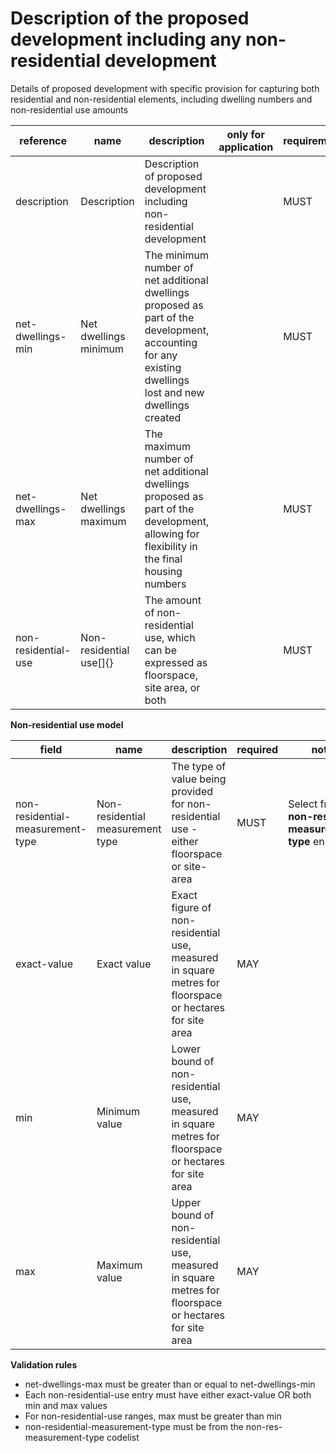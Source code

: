 # Description of the proposed development including any non-residential development

Details of proposed development with specific provision for capturing both residential 
and non-residential elements, including dwelling numbers and non-residential use amounts


| reference | name | description | only for application | requirement | notes |
| --- | --- | --- | --- | --- | --- |
| description | Description | Description of proposed development including non-residential development |  | MUST |  |
| net-dwellings-min | Net dwellings minimum | The minimum number of net additional dwellings proposed as part of the development, accounting for any existing dwellings lost and new dwellings created |  | MUST |  |
| net-dwellings-max | Net dwellings maximum | The maximum number of net additional dwellings proposed as part of the development, allowing for flexibility in the final housing numbers |  | MUST |  |
| non-residential-use | Non-residential use[]{} | The amount of non-residential use, which can be expressed as floorspace, site area, or both |  | MUST |  |


**Non-residential use model**

field | name | description | required | notes
-- | -- | -- | -- | --
non-residential-measurement-type | Non-residential measurement type | The type of value being provided for non-residential use - either floorspace or site-area | MUST | Select from the **non-res-measurement-type** enum
exact-value | Exact value | Exact figure of non-residential use, measured in square metres for floorspace or hectares for site area | MAY | 
min | Minimum value | Lower bound of non-residential use, measured in square metres for floorspace or hectares for site area | MAY | 
max | Maximum value | Upper bound of non-residential use, measured in square metres for floorspace or hectares for site area | MAY | 

**Validation rules**

- net-dwellings-max must be greater than or equal to net-dwellings-min
- Each non-residential-use entry must have either exact-value OR both min and max values
- For non-residential-use ranges, max must be greater than min
- non-residential-measurement-type must be from the non-res-measurement-type codelist